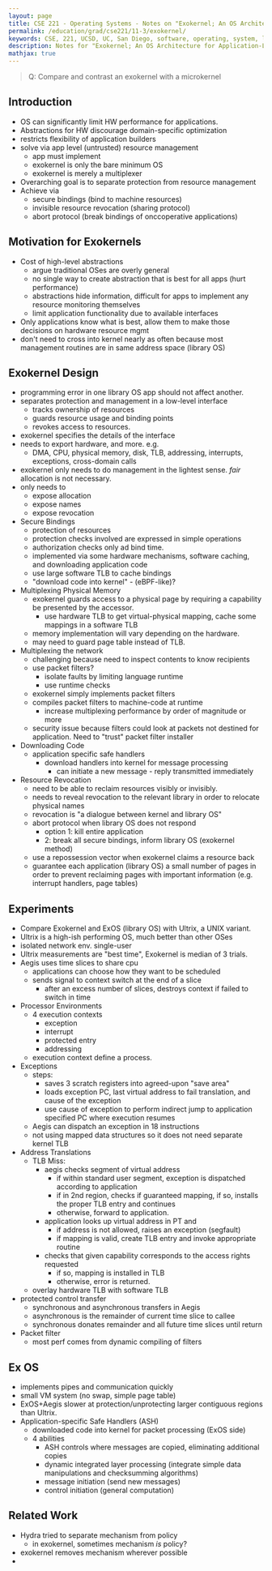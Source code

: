 ```yaml
---
layout: page
title: CSE 221 - Operating Systems - Notes on "Exokernel; An OS Architecture for Application-Level Resource Management"
permalink: /education/grad/cse221/11-3/exokernel/
keywords: CSE, 221, UCSD, UC, San Diego, software, operating, system, linux, C, rust, OS, exokernel, micro, kernel
description: Notes for "Exokernel; An OS Architecture for Application-Level Resource Management"
mathjax: true
---
```



> Q: Compare and contrast an exokernel with a microkernel

## Introduction

- OS can significantly limit HW performance for applications.
- Abstractions for HW discourage domain-specific optimization
- restricts flexibility of application builders
- solve via app level (untrusted) resource management
    - app must implement
    - exokernel is only the bare minimum OS
    - exokernel is merely a multiplexer
- Overarching goal is to separate protection from resource management
- Achieve via
    - secure bindings (bind to machine resources)
    - invisible resource revocation (sharing protocol)
    - abort protocol (break bindings of onccoperative applications)


## Motivation for Exokernels

- Cost of high-level abstractions
    - argue traditional OSes are overly general
    - no single way to create abstraction that is best for all apps
      (hurt performance)
    - abstractions hide information, difficult for apps to implement any
      resource monitoring themselves
    - limit application functionality due to available interfaces
- Only applications know what is best, allow them to make those
  decisions on hardware resource mgmt
- don't need to cross into kernel nearly as often because most management routines are in same address space (library OS)

## Exokernel Design

- programming error in one library OS app should not affect another.
- separates protection and management in a low-level interface
    - tracks ownership of resources
    - guards resource usage and binding points
    - revokes access to resources.
- exokernel specifies the details of the interface
- needs to export hardware, and more. e.g.
    - DMA, CPU, physical memory, disk, TLB, addressing, interrupts,
      exceptions, cross-domain calls
- exokernel only needs to do management in the lightest sense. *fair*
  allocation is not necessary.
- only needs to
    - expose allocation
    - expose names
    - expose revocation
- Secure Bindings
    - protection of resources
    - protection checks involved are expressed in simple operations
    - authorization checks only ad bind time.
    - implemented via some hardware mechanisms, software caching, and
      downloading application code
    - use large software TLB to cache bindings
    - "download code into kernel" - (eBPF-like)?
- Multiplexing Physical Memory
    - exokernel guards access to a physical page by requiring a
      capability be presented by the accessor.
        - use hardware TLB to get virtual-physical mapping, cache some
          mappings in a software TLB
    - memory implementation will vary depending on the hardware.
    - may need to guard page table instead of TLB.
- Multiplexing the network
    - challenging because need to inspect contents to know recipients
    - use packet filters?
        - isolate faults by limiting language runtime
        - use runtime checks
    - exokernel simply implements packet filters
    - compiles packet filters to machine-code at runtime
        - increase multiplexing performance by order of magnitude or more
    - security issue because filters could look at packets not destined
      for application. Need to "trust" packet filter installer
- Downloading Code
     - application specific safe handlers
        - download handlers into kernel for message processing
            - can initiate a new message - reply transmitted immediately
- Resource Revocation
    - need to be able to reclaim resources visibly or invisibly.
    - needs to reveal revocation to the relevant library in order to
      relocate physical names
    - revocation is "a dialogue between kernel and library OS"
    - abort protocol when library OS does not respond
        - option 1: kill entire application
        - 2: break all secure bindings, inform library OS (exokernel method)
    - use a repossession vector when exokernel claims a resource back
    - guarantee each application (library OS) a small number of pages in order
    to prevent reclaiming pages with important information (e.g. interrupt handlers, page tables)


## Experiments

- Compare Exokernel and ExOS (library OS) with Ultrix, a UNIX variant.
- Ultrix is a high-ish performing OS, much better than other OSes
- isolated network env. single-user
- Ultrix measurements are "best time", Exokernel is median of 3 trials.
- Aegis uses time slices to share cpu
    - applications can choose how they want to be scheduled
    - sends signal to context switch at the end of a slice
        - after an excess number of slices, destroys context if failed
          to switch in time
- Processor Environments
    - 4 execution contexts
        - exception
        - interrupt
        - protected entry
        - addressing
    - execution context define a process.
- Exceptions
    - steps:
        - saves 3 scratch registers into agreed-upon "save area"
        - loads exception PC, last virtual address to fail translation,
          and cause of the exception
        - use cause of exception to perform indirect jump to application specified PC where execution resumes
    - Aegis can dispatch an exception in 18 instructions
    - not using mapped data structures so it does not need separate kernel TLB
- Address Translations
    - TLB Miss:
        - aegis checks segment of virtual address
            - if within standard user segment, exception is dispatched
              according to application
            - if in 2nd region, checks if guaranteed mapping, if so,
              installs the proper TLB entry and continues
            - otherwise, forward to application.
        - application looks up virtual address in PT and
            - if address is not allowed, raises an exception (segfault)
            - if mapping is valid, create TLB entry and invoke
              appropriate routine
        - checks that given capability corresponds to the access rights
          requested
          - if so, mapping is installed in TLB
          - otherwise, error is returned.
    - overlay hardware TLB with software TLB
- protected control transfer
    - synchronous and asynchronous transfers in Aegis
    - asynchronous is the remainder of current time slice to callee
    - synchronous donates remainder and all future time slices until return
- Packet filter
    - most perf comes from dynamic compiling of filters

## Ex OS

- implements pipes and communication quickly
- small VM system (no swap, simple page table)
- ExOS+Aegis slower at protection/unprotecting larger contiguous regions
  than Ultrix.
- Application-specific Safe Handlers (ASH)
    - downloaded code into kernel for packet processing (ExOS side)
    - 4 abilities
        - ASH controls where messages are copied, eliminating additional copies
        - dynamic integrated layer processing (integrate simple data manipulations and checksumming algorithms)
        - message initiation (send new messages)
        - control initiation (general computation)


## Related Work

- Hydra tried to separate mechanism from policy
    - in exokernel, sometimes mechanism _is_ policy?
- exokernel removes mechanism wherever possible
-
